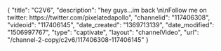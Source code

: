 {
    "title": "C2V6",
    "description": "hey guys...im back \n\nFollow me on twitter: https:\/\/twitter.com\/pixelatedapollo",
    "channelid": "117406308",
    "videoid": "117406145",
    "date_created": "1369713139",
    "date_modified": "1506997767",
    "type": "captivate",
    "layout": "channelVideo",
    "url": "\/channel-2-copy\/c2v6\/117406308-117406145"
}